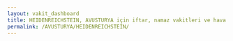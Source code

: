 ```yaml
---
layout: vakit_dashboard
title: HEIDENREICHSTEIN, AVUSTURYA için iftar, namaz vakitleri ve hava durumu - ilçe/eyalet seç
permalink: /AVUSTURYA/HEIDENREICHSTEIN/
---
```


<script type="text/javascript">
  var GLOBAL_COUNTRY = 'AVUSTURYA';
  var GLOBAL_CITY = 'HEIDENREICHSTEIN';
  var GLOBAL_STATE = '';
  var lat = 72;
  var lon = 21;
</script>
